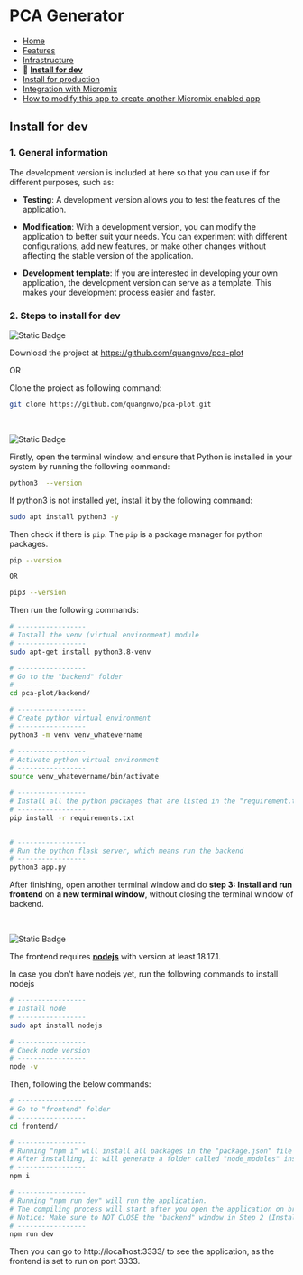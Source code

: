 # PCA Generator

- [Home](/README.md)
- [Features](features.md)
- [Infrastructure](infrastructure.md)
- 🌟 **[Install for dev](install_for_dev.md)**
- [Install for production](install_for_production.md)
- [Integration with Micromix](integrate_with_micromix.md)
- [How to modify this app to create another Micromix enabled app](how_to_modify_this_app_to_create_another_micromix_enabled_app.md)

## Install for dev

### 1. General information

The development version is included at here so that you can use if for different purposes, such as:

- **Testing**: A development version allows you to test the features of the application. 

- **Modification**: With a development version, you can modify the application to better suit your needs. You can experiment with different configurations, add new features, or make other changes without affecting the stable version of the application.

- **Development template**: If you are interested in developing your own application, the development version can serve as a template. This makes your development process easier and faster.

### 2. Steps to install for dev

![Static Badge](https://img.shields.io/badge/Step_1-Download_or_clone_the_project-blue)

Download the project at https://github.com/quangnvo/pca-plot

OR

Clone the project as following command:

```bash
git clone https://github.com/quangnvo/pca-plot.git
```

<p>&nbsp;</p>

![Static Badge](https://img.shields.io/badge/Step_2-Install_and_run_backend-blue)

Firstly, open the terminal window, and ensure that Python is installed in your system by running the following command:

```bash
python3  --version
```

If python3 is not installed yet, install it by the following command:

```bash
sudo apt install python3 -y
```

Then check if there is `pip`. The `pip` is a package manager for python packages.

```bash
pip --version

OR

pip3 --version
```

Then run the following commands:

```bash
# -----------------
# Install the venv (virtual environment) module
# -----------------
sudo apt-get install python3.8-venv

# -----------------
# Go to the "backend" folder
# -----------------
cd pca-plot/backend/

# -----------------
# Create python virtual environment
# -----------------
python3 -m venv venv_whatevername

# -----------------
# Activate python virtual environment
# -----------------
source venv_whatevername/bin/activate

# -----------------
# Install all the python packages that are listed in the "requirement.txt" file
# -----------------
pip install -r requirements.txt


# -----------------
# Run the python flask server, which means run the backend
# -----------------
python3 app.py
```

After finishing, open another terminal window and do **step 3: Install and run frontend** on **a new terminal window**, without closing the terminal window of backend.

<p>&nbsp;</p>

![Static Badge](https://img.shields.io/badge/Step_3-Install_and_run_frontend-blue)

The frontend requires **[nodejs](https://nodejs.org/en)** with version at least 18.17.1.

In case you don't have nodejs yet, run the following commands to install nodejs

```bash
# -----------------
# Install node
# -----------------
sudo apt install nodejs

# -----------------
# Check node version
# -----------------
node -v
```

Then, following the below commands:

```bash
# -----------------
# Go to "frontend" folder
# -----------------
cd frontend/

# -----------------
# Running "npm i" will install all packages in the "package.json" file in the folder "frontend".
# After installing, it will generate a folder called "node_modules" inside folder "frontend"
# -----------------
npm i

# -----------------
# Running "npm run dev" will run the application.
# The compiling process will start after you open the application on browser.
# Notice: Make sure to NOT CLOSE the "backend" window in Step 2 (Install and run backend), otherwise the app will not function.
# -----------------
npm run dev
```

Then you can go to http://localhost:3333/ to see the application, as the frontend is set to run on port 3333.
